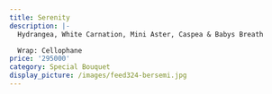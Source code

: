 ```yaml
---
title: Serenity
description: |-
  Hydrangea, White Carnation, Mini Aster, Caspea & Babys Breath

  Wrap: Cellophane
price: '295000'
category: Special Bouquet
display_picture: /images/feed324-bersemi.jpg
---
```


